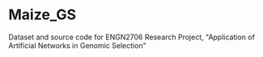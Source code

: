 # Maize_GS

Dataset and source code for ENGN2706 Research Project, "Application of Artificial Networks in Genomic Selection"

